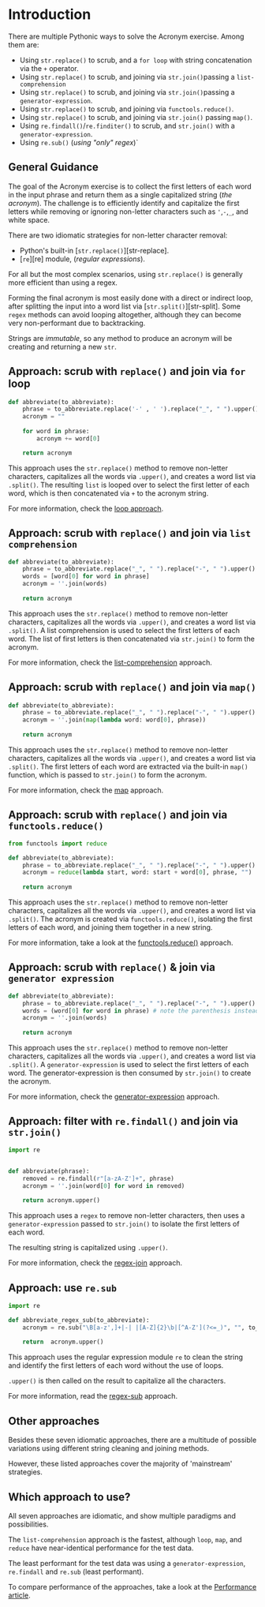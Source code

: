 # Introduction

There are multiple Pythonic ways to solve the Acronym exercise.
Among them are:

- Using `str.replace()` to scrub, and a `for loop` with string concatenation via the `+` operator.
- Using `str.replace()` to scrub, and joining via `str.join()`passing a `list-comprehension`
- Using `str.replace()` to scrub, and joining via `str.join()`passing a `generator-expression`.
- Using `str.replace()` to scrub, and joining via `functools.reduce()`.
- Using `str.replace()` to scrub, and joining via `str.join()` passing `map()`.
- Using `re.findall()`/`re.finditer()` to scrub, and `str.join()` with a `generator-expression`.
- Using `re.sub()` (_using "only" regex_)`


## General Guidance

The goal of the Acronym exercise is to collect the first letters of each word in the input phrase and return them as a single capitalized string (_the acronym_).
The challenge is to efficiently identify and capitalize the first letters while removing or ignoring non-letter characters such as `'`,`-`,`_`, and white space.


There are two idiomatic strategies for non-letter character removal:
- Python's built-in [`str.replace()`][str-replace].
- [`re`][re] module, (_regular expressions_).

For all but the most complex scenarios, using `str.replace()` is generally more efficient than using a regex.

Forming the final acronym is most easily done with a direct or indirect loop, after splitting the input into a word list via [`str.split()`][str-split].
Some `regex` methods can avoid looping altogether, although they can become very non-performant due to backtracking.

Strings are _immutable_, so any method to produce an acronym will be creating and returning a new `str`.


## Approach: scrub with `replace()` and join via `for` loop

```python
def abbreviate(to_abbreviate):
    phrase = to_abbreviate.replace('-' , ' ').replace("_", " ").upper().split()
    acronym = ""
    
    for word in phrase:
        acronym += word[0]

    return acronym

```

This approach uses the `str.replace()` method to remove non-letter characters, capitalizes all the words via `.upper()`, and creates a word list via `.split()`.
The resulting `list` is looped over to select the first letter of each word, which is then concatenated via `+` to the acronym string.

For more information, check the [loop approach][approach-loop].


## Approach: scrub with `replace()` and join via `list comprehension`

```python
def abbreviate(to_abbreviate):
    phrase = to_abbreviate.replace("_", " ").replace("-", " ").upper().split()
    words = [word[0] for word in phrase]
    acronym = ''.join(words)
    
    return acronym
```

This approach uses the `str.replace()` method to remove non-letter characters, capitalizes all the words via `.upper()`, and creates a word list via `.split()`.
A list comprehension is used to select the first letters of each word.
The list of first letters is then concatenated via `str.join()` to form the acronym.

For more information, check the [list-comprehension][approach-list-comprehension]  approach.


## Approach: scrub with `replace()` and join via `map()`

```python
def abbreviate(to_abbreviate):
    phrase = to_abbreviate.replace("_", " ").replace("-", " ").upper().split()
    acronym = ''.join(map(lambda word: word[0], phrase))
    
    return acronym
```

This approach uses the `str.replace()` method to remove non-letter characters, capitalizes all the words via `.upper()`, and creates a word list via `.split()`.
The first letters of each word are extracted via the built-in `map()` function, which is passed to `str.join()` to form the acronym.

For more information, check the [map][approach-map-function] approach.


## Approach: scrub with `replace()` and join via `functools.reduce()`

```python
from functools import reduce

def abbreviate(to_abbreviate):
    phrase = to_abbreviate.replace("_", " ").replace("-", " ").upper().split()
    acronym = reduce(lambda start, word: start + word[0], phrase, "")
    
    return acronym
```

This approach uses the `str.replace()` method to remove non-letter characters, capitalizes all the words via `.upper()`, and creates a word list via `.split()`.
 The acronym is created via `functools.reduce()`, isolating the first letters of each word, and joining them together in a new string.

For more information, take a look at the [functools.reduce()][approach-functools-reduce] approach.


## Approach: scrub with `replace()` & join via `generator expression`

```python
def abbreviate(to_abbreviate):
    phrase = to_abbreviate.replace("_", " ").replace("-", " ").upper().split()
    words = (word[0] for word in phrase) # note the parenthesis instead of square brackets.
    acronym = ''.join(words)
    
    return acronym

```

This approach uses the `str.replace()` method to remove non-letter characters, capitalizes all the words via `.upper()`, and creates a word list via `.split()`.
A `generator-expression` is used to select the first letters of each word.
The generator-expression is then consumed by `str.join()` to create the acronym.

For more information, check the [generator-expression][approach-generator-expression] approach.


## Approach: filter with `re.findall()` and join via `str.join()`

```python
import re


def abbreviate(phrase):
    removed = re.findall(r"[a-zA-Z']+", phrase)
    acronym = ''.join(word[0] for word in removed)
    
    return acronym.upper()

```

This approach uses a `regex` to remove non-letter characters, then uses a `generator-expression` passed to  `str.join()` to isolate the first letters of each word.

The resulting string is capitalized using `.upper()`.

For more information, check the [regex-join][approach-regex-join] approach.


## Approach: use `re.sub`

```python
import re

def abbreviate_regex_sub(to_abbreviate):
    acronym = re.sub("\B[a-z',]+|-| |[A-Z]{2}\b|[^A-Z'](?<=_)", "", to_abbreviate)
    
    return  acronym.upper()
```

This approach uses the regular expression module `re` to clean the string and identify the first letters of each word without the use of loops.

`.upper()` is then called on the result to capitalize all the characters.

For more information, read the [regex-sub][approach-regex-sub] approach.



## Other approaches

Besides these seven idiomatic approaches, there are a multitude of possible variations using different string cleaning and joining methods.

However, these listed approaches cover the majority of 'mainstream' strategies.



## Which approach to use?

All seven approaches are idiomatic, and show multiple paradigms and possibilities.

The `list-comprehension` approach is the fastest, although `loop`, `map`,  and `reduce` have near-identical performance for the test data.

The least performant for the test data was using a `generator-expression`, `re.findall` and  `re.sub` (least performant).

To compare performance of the approaches, take a look at the [Performance article][article-performance].


[approach-functools-reduce]: https://exercism.org/tracks/python/exercises/acronym/approaches/functools-reduce
[approach-generator-expression]: https://exercism.org/tracks/python/exercises/acronym/approaches/generator-expression
[approach-list-comprehension]: https://exercism.org/tracks/python/exercises/acronym/approaches/list-comprehension
[approach-loop]: https://exercism.org/tracks/python/exercises/acronym/approaches/loop
[approach-map-function]: https://exercism.org/tracks/python/exercises/acronym/approaches/map-function
[approach-regex-join]: https://exercism.org/tracks/python/exercises/acronym/approaches/regex-join
[approach-regex-sub]: https://exercism.org/tracks/python/exercises/acronym/approaches/regex-sub
[article-performance]: https://exercism.org/tracks/python/exercises/isogram/articles/performance
